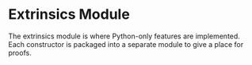 # Extrinsics Module

The extrinsics module is where Python-only features are implemented.
Each constructor is packaged into a separate module to give a place for proofs.
